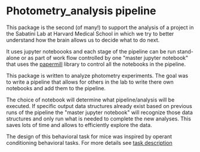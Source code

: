 # Photometry_analysis pipeline 

This package is the second (of many!) to support the analysis of a 
project in the Sabatini Lab at Harvard Medical School in which we try to 
better understand how the brain allows us to decide what to do next.

It uses jupyter noteboooks and each stage of the pipeline can be run stand-alone 
or as part of work flow controlled by one "master jupyter notebook" that uses 
the [papermill](https://papermill.readthedocs.io/en/latest/) library to control all the notebooks in the pipeline. 

This package is written to analyze photometry experiments. 
The goal was to write a pipeline that allows for others in the lab to write there own notebooks and add them to the pipeline.  

The choice of notebook will determine what pipeline/analysis will be executed. 
If specific output data structures already exist based on previous runs of the pipeline the "master jupyter notebook" will 
recognize those data structures and only run what is needed to complete the new analyses. 
This saves lots of time and allows to efficiently explore the data.


The design of this behavioral task for mice was inspired by operant conditioning behavioral tasks. 
For more details see [task description](https://github.com/gilmandelbaum/analysis-pipeline-for-photometry_ex/blob/master/task_description.md)
